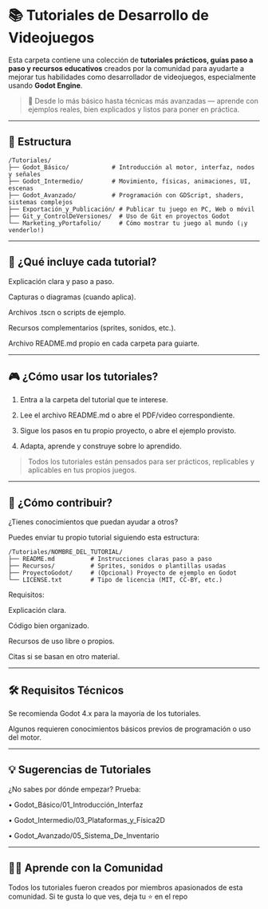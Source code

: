 # 📚 Tutoriales de Desarrollo de Videojuegos

Esta carpeta contiene una colección de **tutoriales prácticos, guías paso a paso y recursos educativos** creados por la comunidad para ayudarte a mejorar tus habilidades como desarrollador de videojuegos, especialmente usando **Godot Engine**.

> 🎯 Desde lo más básico hasta técnicas más avanzadas — aprende con ejemplos reales, bien explicados y listos para poner en práctica.

---

## 📁 Estructura

```plaintext
/Tutoriales/
├── Godot_Básico/            # Introducción al motor, interfaz, nodos y señales
├── Godot_Intermedio/        # Movimiento, físicas, animaciones, UI, escenas
├── Godot_Avanzado/          # Programación con GDScript, shaders, sistemas complejos
├── Exportación_y_Publicación/ # Publicar tu juego en PC, Web o móvil
├── Git_y_ControlDeVersiones/  # Uso de Git en proyectos Godot
└── Marketing_yPortafolio/     # Cómo mostrar tu juego al mundo (¡y venderlo!)
```

---

## 🧠 ¿Qué incluye cada tutorial?

Explicación clara y paso a paso.

Capturas o diagramas (cuando aplica).

Archivos .tscn o scripts de ejemplo.

Recursos complementarios (sprites, sonidos, etc.).

Archivo README.md propio en cada carpeta para guiarte.



---

## 🎮 ¿Cómo usar los tutoriales?

1. Entra a la carpeta del tutorial que te interese.


2. Lee el archivo README.md o abre el PDF/video correspondiente.


3. Sigue los pasos en tu propio proyecto, o abre el ejemplo provisto.


4. Adapta, aprende y construye sobre lo aprendido.



> Todos los tutoriales están pensados para ser prácticos, replicables y aplicables en tus propios juegos.




---

## 📝 ¿Cómo contribuir?

¿Tienes conocimientos que puedan ayudar a otros?

Puedes enviar tu propio tutorial siguiendo esta estructura:

```plaintext
/Tutoriales/NOMBRE_DEL_TUTORIAL/
├── README.md          # Instrucciones claras paso a paso
├── Recursos/          # Sprites, sonidos o plantillas usadas
├── ProyectoGodot/     # (Opcional) Proyecto de ejemplo en Godot
└── LICENSE.txt        # Tipo de licencia (MIT, CC-BY, etc.)
```

Requisitos:

Explicación clara.

Código bien organizado.

Recursos de uso libre o propios.

Citas si se basan en otro material.



---

## 🛠️ Requisitos Técnicos

Se recomienda Godot 4.x para la mayoría de los tutoriales.

Algunos requieren conocimientos básicos previos de programación o uso del motor.



---

## 💡 Sugerencias de Tutoriales

¿No sabes por dónde empezar? Prueba:

• Godot_Básico/01_Introducción_Interfaz

• Godot_Intermedio/03_Plataformas_y_Física2D

• Godot_Avanzado/05_Sistema_De_Inventario



---

## 🧑‍🏫 Aprende con la Comunidad

Todos los tutoriales fueron creados por miembros apasionados de esta comunidad.
Si te gusta lo que ves, deja tu ⭐ en el repo
